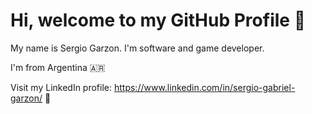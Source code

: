 # Hi, welcome to my GitHub Profile  :wave:

My name is Sergio Garzon. I'm software and game developer.

I'm from Argentina 🇦🇷

Visit my LinkedIn profile: https://www.linkedin.com/in/sergio-gabriel-garzon/ :link:
